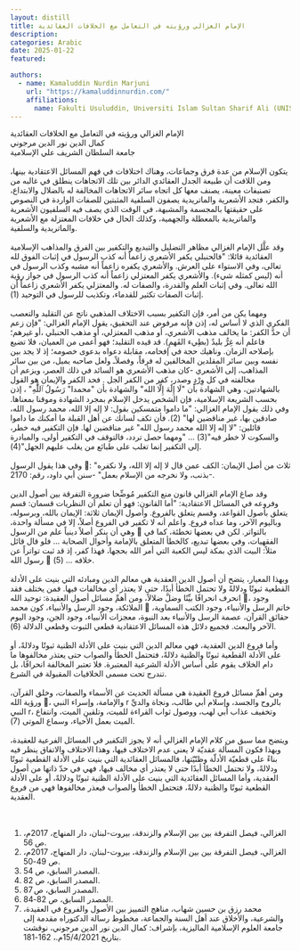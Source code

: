 ```yaml
---
layout: distill
title: الإمام الغزالي ورؤيته في التعامل مع الخلافات العقائدية
description:
categories: Arabic
date: 2025-01-22
featured:

authors:
  - name: Kamaluddin Nurdin Marjuni
    url: "https://kamaluddinnurdin.com/"
    affiliations:
      name: Fakulti Usuluddin, Universiti Islam Sultan Sharif Ali (UNISSA)
---
```


<div class="rtl">

الإمام الغزالي ورؤيته في التعامل مع الخلافات العقائدية
<br>
كمال الدين نور الدين مرجوني
<br>
جامعة السلطان الشريف علي الإسلامية
<br>
<br>
يتكون الإسلام من عدة فرق وجماعات، وهناك اختلافات في فهم المسائل الاعتقادية بينها، ومن اللافت أن طبيعة الجدل العقائدي الدائر بين تلك الاتجاهات ينطلق في غالبه من تصنيفات معينة، يصنف معها كل اتجاه سائر الاتجاهات المخالفة له بالضلال والابتداع، والكفر، فتجد الأشعرية والماتريدية يصفون السلفية المثبتين للصفات الواردة في النصوص على حقيقتها بالمجسمة والمشبهة، في الوقت الذي يصف فيه السلفيون الأشعرية والماتريدية بالمعطلة والجهمية، وكذلك الحال في خلافات المعتزلة مع الأشعرية والماتريدية والسلفية.
<br>
<br>
وقد علَّل الإمام الغزالي مظاهر التضليل والتبديع والتكفير بين الفرق والمذاهب الإسلامية العقائدية قائلا: "فالحنبلي يكفر الأشعري زاعماً أنه كذب الرسول في إثبات الفوق لله تعالى، وفي الاستواء على العرش. والأشعري يكفره زاعماً أنه مشبه وكذب الرسول في أنه (ليس كمثله شيء). والأشعري يكفر المعتزلي زاعماً أنه كذب الرسول في جواز رؤية الله تعالى. وفي إثبات العلم والقدرة، والصفات له. والمعتزلي يكفر الأشعري زاعماً أن إثبات الصفات تكثير للقدماء، وتكذيب للرسول في التوحيد (1).
<br>
<br>
ومهما يكن من أمر، فإن التكفير بسبب الاختلاف المذهبي ناتج عن التقليد والتعصب الفكري الذي لا أساس له، إذن فإنه مرفوض عند التحقيق، يقول الإمام الغزالي: "فإن زعم أن حدَّ الكفر: ما يخالف مذهب الأشعري، أو مذهب المعتزلي، أو مذهب الحنبلي ،أو غيرهم؛ فاعلم أنه غِرُّ بليدٌ (بطِيء الفَهمِ). قد قيده التقليد؛ فهو أعمى من العميان، فلا تضيع بإصلاحه الزمان. وناهيك حجة في إفحامه، مقابلة دعواه بدعوى خصومه؛ إذ لا يجد بين نفسه وبين سائر المقلدين المخالفين له فرقاً، وفصلاًـ ولعل صاحبه يميل، من بين سائر المذاهب، إلى الأشعري -كان مذهب الأشعري هو السائد في ذلك العصر، ويزعم أن مخالفته في كل وِرْدٍ وصدر، كفر من الكفر الجل . فحد الكفر والإيمان هو القول بالشهادتين، وهي الشهادة بأن "لَا إِلَٰهَ إِلَّا الله" والشهادة بأن "محمدا" رَسُولُ ٱللَّٰهِ" ، إذن بحسب الشريعة الإسلامية، فإن الشخص يدخل الإسلام بمجرد الشهادة وموقنا بمعناها. وفي ذلك يقول الإمام الغزالي: "ما داموا متمسكين بقول: لا إله إلا الله، محمد رسول الله، صادقين بها، غير مناقضين لها" (2). فأن تكف لسانك عن أهل القبلة ما أمكنك ما داموا قائلين: "لا إله إلا الله محمد رسول الله" غير مناقضين لها. فإن التكفير فيه خطر، والسكوت لا خطر فيه"(3) ... "ومهما حصل تردد، فالتوقف في التكفير أولى، والمبادرة إلى التكفير إنما تغلب على طبائع من يغلب عليهم الجهل"(4).
<br>
<br>
وفي هذا يقول الرسول : "ثلاث من أصل الإيمان: الكف عمن قال لا إله إلا الله، ولا نكفره بذنب، ولا نخرجه من الإسلام بعمل" -سنن أبي داود، رقم: 2170-.
<br>
<br>
وقد صاغ الإمام الغزالي قانون منع التكفير مُوضِّحا ضرورة التفرقة بين أصول الدين وفروعه في المسائل الاعتقادية: "أما القانون: فهو أن تعلم أن النظريات قسمان: قسم يتعلق بأصول القواعد، وقسم يتعلق بالفروع. وأصول الإيمان ثلاثة: الإيمان بالله، وبرسوله، وباليوم الآخر، وما عداه فروع. واعلم أنه لا تكفير في الفروع أصلاً، إلا في مسألة واحدة، وهي أن ينكر أصلاً دينياً علم من الرسول  بالتواتر. لكن في بعضها تخطئة، كما في الفقهيات، وفي بعضها تبديع، كالخطأ المتعلق بالإمامة وأحوال الصحابة ... فلو قال قائل مثلاً: البيت الذي بمكة ليس الكعبة التي أمر الله بحجها، فهذا كفر، إذ قد ثبت تواتراً عن رسول الله  خلافه ... (5).
<br>
<br>
وبهذا المعيار، يتضح أن أصول الدين العقدية هي معالم الدين ومبادئه التي بنيت على الأدلة القطعية ثبوتًا ودلالةً ولا تحتمل الخطأ أبدًا، حتى لا يعتذر أي مخالفات فيها. فمن يختلف فقد انحرف انحرافًا بيِّنًا وضلَّ ضلالاً، ومن أهمِّ مسائل أصول العقيدة: توحيد الله ، وجود الملائكة، وجود الرسل والأنبياء، كون محمد  خاتم الرسل والأنبياء، وجود الكتب السماوية، حقائق القرآن، عصمة الرسل والأنبياء بعد النبوة، معجزات الأنبياء، وجود الجن، وجود اليوم الآخر والبعث. فجميع دلائل هذه المسائل الاعتقادية قطعي الثبوت وقطعي الدلالة (6).
<br>
<br>
وأما فروع الدين العقدية، فهي معالم الدين التي بنيت على الأدلة الظنية ثبوتًا ودلالةً، أو على الأدلة القطعية ثبوتًا والظنية دلالةً، فتحتمل الخطأ والصواب حتى يعتذر مخالفوها ما دام الخلاف يقوم على أساس الأدلة الشرعية المعتبرة. فلا تعتبر المخالفة انحرافًا، بل تندرج تحت مسمى الخلافيات المقبولة في الشرع.
<br>
<br>
ومن أهمِّ مسائل فروع العقيدة هي مسألة الحديث عن الأسماء والصفات، وخلق القرآن، ورؤية الله ، والإمامة، وإسراء النبي r بالروح والجسد، وإسلام أبي طالب، ونجاة والديِّ النبي r، وتخفيف عذاب أبي لهب، ووصول ثواب القراءة للميت، وتلقين الميت، وانتفاع الميت بعمل الأحياء، وسماع الموتى (7).
<br>
<br>
ويتضح مما سبق من كلام الإمام الغزالي أنه لا يجوز التكفير في المسائل الفرعية للعقيدة، وبهذا فكون المسألة عقديّة لا يعني عدم الاختلاف فيها، وهذا الاختلاف والاتفاق ينظر فيه بناءً على قطعيّة الأدلّة وظنّيّتها، فالمسائل العقائدية التي بنيت على الأدلة القطعية ثبوتًا ودلالةً، ولا تحتمل الخطأ أبدًا حتى لا يعتذر أي مخالف فيها، فهي في حدّ ذاتها من أصول العقدية، وأما المسائل العقائدية التي بنيت على الأدلة الظنية ثبوتًا ودلالةً، أو على الأدلة القطعية ثبوتًا والظنية دلالةً، فتحتمل الخطأ والصواب فيعذر مخالفوها فهي من فروع العقدية.
<br>  
<br>

1. الغزالي، فيصل التفرقة بين بين الإسلام والزندقة، بيروت-لبنان، دار المنهاج، 2017م، ص 56.
   <br>
2. الغزالي، فيصل التفرقة بين بين الإسلام والزندقة، بيروت-لبنان، دار المنهاج، 2017م، ص 49-50.
   <br>
3. المصدر السابق، ص 54.
   <br>
4. المصدر السابق، ص 82.
   <br>
5. المصدر السابق، ص 87.
   <br>
6. المصدر السابق، ص 82-84.
   <br>
7. محمد رزق بن حسين شهاب، مناهج التمييز بين الأصول والفروع في العقيدة، والشرعية، والأخلاق عند أهل السنة والجماعة، مخطوط رسالة الدكتوراه مقدمة إلى جامعة العلوم الإسلامية الماليزية، بإشراف: كمال الدين نور الدين مرجوني، نوقشت بتاريخ 15/4/2021م.، 162-181.
</div>
